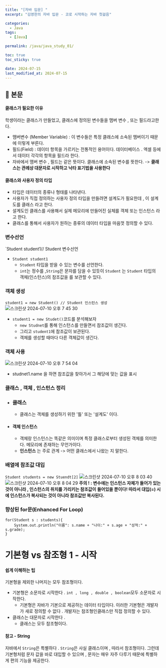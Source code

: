 ```yaml
---
title: "[자바 입문] "
excerpt: "김영한의 자바 입문 - 코로 시작하는 자바 첫걺음"

categories:
  - Java
tags:
  - [Java]

permalink: /java/java_study_01/

toc: true
toc_sticky: true

date: 2024-07-15
last_modified_at: 2024-07-15
---
```


## 🦥 본문
#### 클래스가 필요한 이유
학생이라는 클래스가 만들었고, 클래스에 정의된 변수들을 맴버 변수 , 또는 필드라고한다. 
- 맴버변수 (Member Variable) : 이 변수들은 특정 클래스에 소속된 맴버이기 때문에 이렇게 부른다.
- 필드(Field) : 데이터 항목을 가르키는 전통적인 용어이다. 데이터베이스 . 엑셀 등에서 데이터 각각의 항목을 필드라 한다.
- 자바에서 맴버 변수 , 필드는 같은 뜻이다. 클래스에 소속된 변수를 뜻한다. 
-> **클래스는 관례상 대문자로 시작하고 낙타 표기법을 사용한다**

#### 클래스와 사용자 정의 타입
- 타입은 데이터의 종류나 형태를 나타낸다.
- 사용자가 직접 정의하는 사용자 정의 타입을 만들려면 설계도가 필요한데 , 이 설계도를 클래스 라고 한다.
- 설계도인 클래스를 사용해서 실제 메모리에 만들어진 실체를 객체 또는 인스턴스 라고 한다.
- 클래스를 통해서 사용자가 원하는 종류의 데이터 타입을 마음껏 정의할 수 있다.


### 변수선언
`Student student1// Student 변수선언
- `Student student1`
	-  `Student` 타입을 받을 수 있는 변수를 선언한다.
	- `int`는 정수를 ,`String`은 문자를 담을 수 있듯이 `Student` 는 `Student` 타입의 객체(인스턴스)의 참조값을 를 보관할 수 있다.
### 객체 생성
`student1 = new Student() // Student 인스턴스 생성`
![스크린샷 2024-07-10 오후 7 45 30](https://github.com/user-attachments/assets/70ecfaf8-35ea-45f3-a158-27d7b0fb77b0)
- `student1 = new Studet()`코드를 분석해보자
	-  `new Studnet`를 통해 인스턴스를 만들면서 참조값이 생긴다.
	- 그리고 `student1`에 참조값이 보관된다.
	- 객체를 생성할 때마다 다른 객체값이 생긴다.

### 객체 사용
![스크린샷 2024-07-10 오후 7 54 04](https://github.com/user-attachments/assets/62e56b5d-258c-43d3-853b-b999f246c56e)

- studnet1.name 을 하면 참조값을 찾아가서 그 해당에 맞는 값을 표시


### 클래스 , 객체 , 인스턴스 정리
- ### 클래스
	- 클래스는 객체를 생성하기 위한 '틀' 또는 '설계도' 이다.
- #### 객체 인스턴스
	- 객체랑 인스턴스는 똑같은 의미이며 특정 클래스로부터 생성된 객체를 의미한다. 메모리에 존재하는 무언가이다.
	- **인스턴스** 는 주로 관계 -> 어떤 클래스에서 나왔는 지 말한다.

### 배열에 참조값 대입
`Student students = new Stuendt[2]`
![스크린샷 2024-07-10 오후 8 03 40](https://github.com/user-attachments/assets/99ad6f67-ed3a-4e72-8c3b-98a3f9228527)
![스크린샷 2024-07-10 오후 8 04 29](https://github.com/user-attachments/assets/5ab5e8ed-208e-4492-b210-b2e0bba518f4)
**주의 ! : 변수에는 인스턴스 자체가 들어가 있는 것이 아니라 , 인스턴스의 취치를 가리키는 참조값이 들어있을 뿐이다! 따라서 대입(=) 시에 인스턴스가 복사되는 것이 아니라 참조값만 복사된다.**

### 향상된 for문(Enhanced For Loop)
```
for(Student s : students){
	System.out.println("이름": s.name + "나이:" + s.age + "성적:" + s.grade);
}
```


# 기본형 vs 참조형 1 - 시작
#### 쉽게 이해하는 팁
기본형을 제외한 나머지는 모두 참조형이다.
- 기본형은 소문자로 시작한다 . `int , long , double , boolean`모두 소문자로 시작한다.
	- 기본형은 자바가 기본으로 제공하는 데이터 타입이다. 이러한 기본형은 개발자가 새로 정의할 수 없다 . 개발자는 참조형인클래스만 직접 정의할 수 있다.
- 클래스는 대문자로 시작한다 .
	- 클래스는 모두  참조형이다.

#### 참고 - String
자바에서 `String`은 특별하다 . `String`은 사실 클래스이며 , 따라서 참조형이다. 그런데 기본형처럼 문자 값을 바로 대입할 수 있으며 , 문자는 매우 자주 다루기 때문에 특별하게 편의 기능을 제공한다.